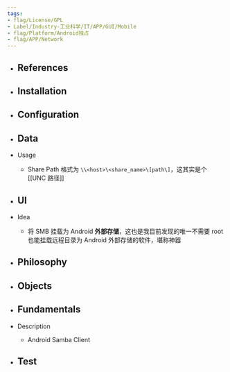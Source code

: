 ```yaml
---
tags:
- flag/License/GPL
- Label/Industry-工业科学/IT/APP/GUI/Mobile
- flag/Platform/Android独占
- flag/APP/Network
---
```


- References
    - 

- Installation
    - 

- Configuration
    - 

- Data
    - 

- Usage
    - Share Path 格式为 `\\<host>\<share_name>\[path\]`，这其实是个 [[UNC 路径]]

- UI
    - 

- Idea
    - 将 SMB 挂载为 Android **外部存储**，这也是我目前发现的唯一不需要 root 也能挂载远程目录为 Android 外部存储的软件，堪称神器

- Philosophy
    - 

- Objects
    - 

- Fundamentals
    - 

- Description
    - Android Samba Client

- Test
    - 
